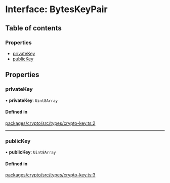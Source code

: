 # Interface: BytesKeyPair

## Table of contents

### Properties

- [privateKey](BytesKeyPair.md#privatekey)
- [publicKey](BytesKeyPair.md#publickey)

## Properties

### privateKey

• **privateKey**: `Uint8Array`

#### Defined in

[packages/crypto/src/types/crypto-key.ts:2](https://github.com/TBD54566975/web5-js/blob/ff920f5/packages/crypto/src/types/crypto-key.ts#L2)

___

### publicKey

• **publicKey**: `Uint8Array`

#### Defined in

[packages/crypto/src/types/crypto-key.ts:3](https://github.com/TBD54566975/web5-js/blob/ff920f5/packages/crypto/src/types/crypto-key.ts#L3)
